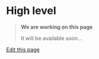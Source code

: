 # High level

> **We are working on this page**
> 
> It will be available soon...

<div class="cust_edit_page"><a href="https://{{gh_path}}/_pages/high/high-level.md">Edit this page</a></div>
